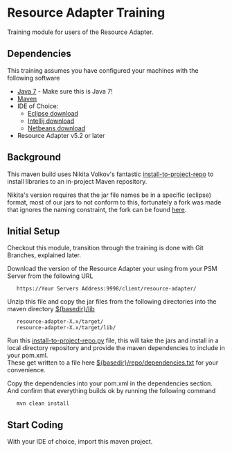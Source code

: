 Resource Adapter Training
=========================

Training module for users of the Resource Adapter.  


Dependencies
----------

This training assumes you have configured your machines with the following software

* [Java 7](http://www.oracle.com/technetwork/java/javase/downloads/index.html) - Make sure this is Java 7!
* [Maven](http://maven.apache.org/download.cgi) 
* IDE of Choice: 
    * [Eclipse download](https://www.eclipse.org/downloads/)
    * [Intellij download](http://www.jetbrains.com/idea/download/)
    * [Netbeans download](https://netbeans.org/downloads/) 
* Resource Adapter v5.2 or later


Background
----------

This maven build uses Nikita Volkov's fantastic [install-to-project-repo](https://github.com/nikita-volkov/install-to-project-repo) to install libraries to an in-project Maven repository.

Nikita's version requires that the jar file names be in a specific (eclipse) format, most of our jars to not conform to this,
fortunately a fork was made that ignores the naming constraint, the fork can be found [here](https://github.com/carchrae/install-to-project-repo/blob/master/install-to-project-repo.py). 


Initial Setup
---------------

Checkout this module, transition through the training is done with Git Branches, explained later.  


Download the version of the Resource Adapter your using from your PSM Server from the following URL 
       
       https://Your Servers Address:9998/client/resource-adapter/


Unzip this file and copy the jar files from the following directories into the maven directory [${basedir}/lib](./lib)

       resource-adapter-X.x/target/
       resource-adapter-X.x/target/lib/


Run this [install-to-project-repo.py](./install-to-project-repo.py) file, this will take the jars and install in a local directory repository and provide 
the maven dependencies to include in your pom.xml.  
These get written to a file here [${basedir}/repo/dependencies.txt](./repo/dependencies.txt) for your convenience. 

Copy the dependencies into your pom.xml in the dependencies section.  And confirm that everything builds ok by running 
the following command

       mvn clean install



Start Coding
---------------

With your IDE of choice, import this maven project.

